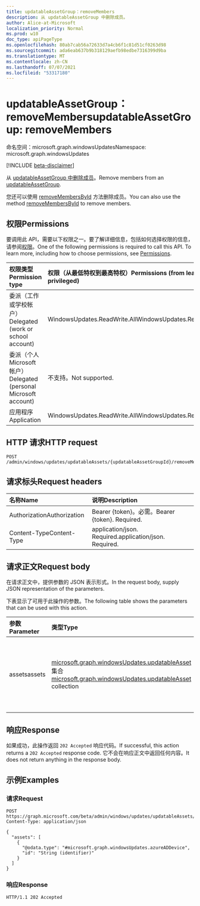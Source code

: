 ```yaml
---
title: updatableAssetGroup：removeMembers
description: 从 updatableAssetGroup 中删除成员。
author: Alice-at-Microsoft
localization_priority: Normal
ms.prod: w10
doc_type: apiPageType
ms.openlocfilehash: 80ab7cab56a72633d7a4cb6f1c81d51cf0263d98
ms.sourcegitcommit: ada6eab637b9b318129aefb98edbe7316399d9ba
ms.translationtype: MT
ms.contentlocale: zh-CN
ms.lasthandoff: 07/07/2021
ms.locfileid: "53317180"
---
```

# <a name="updatableassetgroup-removemembers"></a><span data-ttu-id="c4d42-103">updatableAssetGroup：removeMembers</span><span class="sxs-lookup"><span data-stu-id="c4d42-103">updatableAssetGroup: removeMembers</span></span>
<span data-ttu-id="c4d42-104">命名空间：microsoft.graph.windowsUpdates</span><span class="sxs-lookup"><span data-stu-id="c4d42-104">Namespace: microsoft.graph.windowsUpdates</span></span>

[!INCLUDE [beta-disclaimer](../../includes/beta-disclaimer.md)]

<span data-ttu-id="c4d42-105">从 [updatableAssetGroup 中删除成员](../resources/windowsupdates-updatableassetgroup.md)。</span><span class="sxs-lookup"><span data-stu-id="c4d42-105">Remove members from an [updatableAssetGroup](../resources/windowsupdates-updatableassetgroup.md).</span></span>

<span data-ttu-id="c4d42-106">您还可以使用 [removeMembersById](windowsupdates-updatableassetgroup-removemembersbyid.md) 方法删除成员。</span><span class="sxs-lookup"><span data-stu-id="c4d42-106">You can also use the method [removeMembersById](windowsupdates-updatableassetgroup-removemembersbyid.md) to remove members.</span></span>

## <a name="permissions"></a><span data-ttu-id="c4d42-107">权限</span><span class="sxs-lookup"><span data-stu-id="c4d42-107">Permissions</span></span>
<span data-ttu-id="c4d42-p101">要调用此 API，需要以下权限之一。要了解详细信息，包括如何选择权限的信息，请参阅[权限](/graph/permissions-reference)。</span><span class="sxs-lookup"><span data-stu-id="c4d42-p101">One of the following permissions is required to call this API. To learn more, including how to choose permissions, see [Permissions](/graph/permissions-reference).</span></span>

|<span data-ttu-id="c4d42-110">权限类型</span><span class="sxs-lookup"><span data-stu-id="c4d42-110">Permission type</span></span>|<span data-ttu-id="c4d42-111">权限（从最低特权到最高特权）</span><span class="sxs-lookup"><span data-stu-id="c4d42-111">Permissions (from least to most privileged)</span></span>|
|:---|:---|
|<span data-ttu-id="c4d42-112">委派（工作或学校帐户）</span><span class="sxs-lookup"><span data-stu-id="c4d42-112">Delegated (work or school account)</span></span>|<span data-ttu-id="c4d42-113">WindowsUpdates.ReadWrite.All</span><span class="sxs-lookup"><span data-stu-id="c4d42-113">WindowsUpdates.ReadWrite.All</span></span>|
|<span data-ttu-id="c4d42-114">委派（个人 Microsoft 帐户）</span><span class="sxs-lookup"><span data-stu-id="c4d42-114">Delegated (personal Microsoft account)</span></span>|<span data-ttu-id="c4d42-115">不支持。</span><span class="sxs-lookup"><span data-stu-id="c4d42-115">Not supported.</span></span>|
|<span data-ttu-id="c4d42-116">应用程序</span><span class="sxs-lookup"><span data-stu-id="c4d42-116">Application</span></span>|<span data-ttu-id="c4d42-117">WindowsUpdates.ReadWrite.All</span><span class="sxs-lookup"><span data-stu-id="c4d42-117">WindowsUpdates.ReadWrite.All</span></span>|

## <a name="http-request"></a><span data-ttu-id="c4d42-118">HTTP 请求</span><span class="sxs-lookup"><span data-stu-id="c4d42-118">HTTP request</span></span>

<!-- {
  "blockType": "ignored"
}
-->
``` http
POST /admin/windows/updates/updatableAssets/{updatableAssetGroupId}/removeMembers
```

## <a name="request-headers"></a><span data-ttu-id="c4d42-119">请求标头</span><span class="sxs-lookup"><span data-stu-id="c4d42-119">Request headers</span></span>
|<span data-ttu-id="c4d42-120">名称</span><span class="sxs-lookup"><span data-stu-id="c4d42-120">Name</span></span>|<span data-ttu-id="c4d42-121">说明</span><span class="sxs-lookup"><span data-stu-id="c4d42-121">Description</span></span>|
|:---|:---|
|<span data-ttu-id="c4d42-122">Authorization</span><span class="sxs-lookup"><span data-stu-id="c4d42-122">Authorization</span></span>|<span data-ttu-id="c4d42-p102">Bearer {token}。必需。</span><span class="sxs-lookup"><span data-stu-id="c4d42-p102">Bearer {token}. Required.</span></span>|
|<span data-ttu-id="c4d42-125">Content-Type</span><span class="sxs-lookup"><span data-stu-id="c4d42-125">Content-Type</span></span>|<span data-ttu-id="c4d42-p103">application/json. Required.</span><span class="sxs-lookup"><span data-stu-id="c4d42-p103">application/json. Required.</span></span>|

## <a name="request-body"></a><span data-ttu-id="c4d42-128">请求正文</span><span class="sxs-lookup"><span data-stu-id="c4d42-128">Request body</span></span>
<span data-ttu-id="c4d42-129">在请求正文中，提供参数的 JSON 表示形式。</span><span class="sxs-lookup"><span data-stu-id="c4d42-129">In the request body, supply JSON representation of the parameters.</span></span>

<span data-ttu-id="c4d42-130">下表显示了可用于此操作的参数。</span><span class="sxs-lookup"><span data-stu-id="c4d42-130">The following table shows the parameters that can be used with this action.</span></span>

|<span data-ttu-id="c4d42-131">参数</span><span class="sxs-lookup"><span data-stu-id="c4d42-131">Parameter</span></span>|<span data-ttu-id="c4d42-132">类型</span><span class="sxs-lookup"><span data-stu-id="c4d42-132">Type</span></span>|<span data-ttu-id="c4d42-133">说明</span><span class="sxs-lookup"><span data-stu-id="c4d42-133">Description</span></span>|
|:---|:---|:---|
|<span data-ttu-id="c4d42-134">assets</span><span class="sxs-lookup"><span data-stu-id="c4d42-134">assets</span></span>|<span data-ttu-id="c4d42-135">[microsoft.graph.windowsUpdates.updatableAsset](../resources/windowsupdates-updatableasset.md) 集合</span><span class="sxs-lookup"><span data-stu-id="c4d42-135">[microsoft.graph.windowsUpdates.updatableAsset](../resources/windowsupdates-updatableasset.md) collection</span></span>|<span data-ttu-id="c4d42-136">要 **作为 updatableAssetGroup** 成员删除的 **updatableAsset 资源的列表**。</span><span class="sxs-lookup"><span data-stu-id="c4d42-136">List of **updatableAsset** resources to remove as members of the **updatableAssetGroup**.</span></span>|

## <a name="response"></a><span data-ttu-id="c4d42-137">响应</span><span class="sxs-lookup"><span data-stu-id="c4d42-137">Response</span></span>

<span data-ttu-id="c4d42-138">如果成功，此操作返回 `202 Accepted` 响应代码。</span><span class="sxs-lookup"><span data-stu-id="c4d42-138">If successful, this action returns a `202 Accepted` response code.</span></span> <span data-ttu-id="c4d42-139">它不会在响应正文中返回任何内容。</span><span class="sxs-lookup"><span data-stu-id="c4d42-139">It does not return anything in the response body.</span></span>

## <a name="examples"></a><span data-ttu-id="c4d42-140">示例</span><span class="sxs-lookup"><span data-stu-id="c4d42-140">Examples</span></span>

### <a name="request"></a><span data-ttu-id="c4d42-141">请求</span><span class="sxs-lookup"><span data-stu-id="c4d42-141">Request</span></span>
<!-- {
  "blockType": "request",
  "name": "updatableassetgroup_removemembers"
}
-->
``` http
POST https://graph.microsoft.com/beta/admin/windows/updates/updatableAssets/{updatableAssetGroupId}/removeMembers
Content-Type: application/json

{
  "assets": [
    {
      "@odata.type": "#microsoft.graph.windowsUpdates.azureADDevice",
      "id": "String (identifier)"
    }
  ]
}
```

### <a name="response"></a><span data-ttu-id="c4d42-142">响应</span><span class="sxs-lookup"><span data-stu-id="c4d42-142">Response</span></span>

<!-- {
  "blockType": "response",
  "truncated": true
}
-->
``` http
HTTP/1.1 202 Accepted
```
